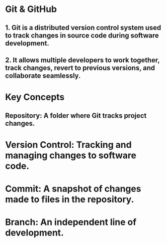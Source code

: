# Git & GitHub

## 1. Git is a distributed version control system used to track changes in source code during software development.

## 2. It allows multiple developers to work together, track changes, revert to previous versions, and collaborate seamlessly.

# Key Concepts

## Repository: A folder where Git tracks project changes.

# Version Control: Tracking and managing changes to software code.

# Commit: A snapshot of changes made to files in the repository.

# Branch: An independent line of development.
